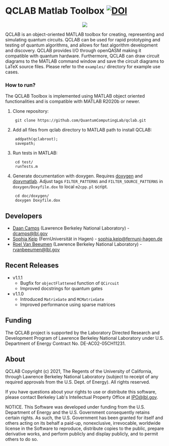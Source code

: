 # QCLAB Matlab Toolbox [![DOI](https://zenodo.org/badge/DOI/10.5281/zenodo.5160554.svg)](https://doi.org/10.5281/zenodo.5160554)

<p align="center"><img src="doc/doxygen/QCLAB.png?raw=true" /></p>

QCLAB is an object-oriented MATLAB toolbox for creating, representing and simulating
quantum circuits. QCLAB can be used for rapid prototyping and testing of
quantum algorithms, and allows for fast algorithm development and discovery.
QCLAB provides I/O through openQASM making it compatible with quantum hardware.
Furthermore, QCLAB can draw circuit diagrams to the MATLAB command window
and save the circuit diagrams to LaTeX source files. Please refer to the 
`examples/` directory for example use cases.

### How to run? ###

The QCLAB Toolbox is implemented using MATLAB object oriented functionalities
and is compatible with MATLAB R2020b or newer.

1. Clone repository:

        git clone https://github.com/QuantumComputingLab/qclab.git

2. Add all files from qclab directory to MATLAB path to install QCLAB:

		addpath(qclabroot);
		savepath;

3. Run tests in MATLAB:
		
		cd test/
		runTests.m
 
4. Generate documentation with doxygen. Requires [doxygen](https://www.doxygen.nl/index.html) and [doxymatlab](https://github.com/simgunz/doxymatlab). Adjust tags `FILTER_PATTERNS` and `FILTER_SOURCE_PATTERNS`  in `doxygen/Doxyfile.dox` to local `m2cpp.pl` script.
	
		cd doc/doxygen/
		doxygen Doxyfile.dox

## Developers 
- [Daan Camps](http://campsd.github.io/) (Lawrence Berkeley National Laboratory) - dcamps@lbl.gov
- [Sophia Keip](https://www.fernuni-hagen.de/MATHEMATIK/DMO/mitarbeiter/keip.html) (FernUniversität in Hagen) - sophia.keip@fernuni-hagen.de
- [Roel Van Beeumen](http://www.roelvanbeeumen.be/) (Lawrence Berkeley National Laboratory) - rvanbeeumen@lbl.gov

## Recent Releases
- v1.1.1
  - Bugfix for `objectFlattened` function of `QCircuit`
  - Improved docstrings for quantum gates
- v1.1.0
  - Introduced `MatrixGate` and `MCMatrixGate`
  - Improved performance using sparse matrices

## Funding
The QCLAB project is supported by the Laboratory Directed Research and
Development Program of Lawrence Berkeley National Laboratory under U.S.
Department of Energy Contract No. DE-AC02-05CH11231.


## About
QCLAB Copyright (c) 2021, The Regents of the University of California,
through Lawrence Berkeley National Laboratory (subject to receipt of
any required approvals from the U.S. Dept. of Energy). All rights reserved.

If you have questions about your rights to use or distribute this software,
please contact Berkeley Lab's Intellectual Property Office at
IPO@lbl.gov.

NOTICE.  This Software was developed under funding from the U.S. Department
of Energy and the U.S. Government consequently retains certain rights. As
such, the U.S. Government has been granted for itself and others acting on
its behalf a paid-up, nonexclusive, irrevocable, worldwide license in the
Software to reproduce, distribute copies to the public, prepare derivative
works, and perform publicly and display publicly, and to permit others to do so.
